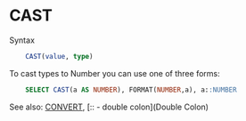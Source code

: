 # CAST

Syntax
```sql
    CAST(value, type)
```

To cast types to Number you can use one of three forms:
```sql
    SELECT CAST(a AS NUMBER), FORMAT(NUMBER,a), a::NUMBER 
```


See also: [CONVERT](Convert), [:: - double colon](Double Colon)